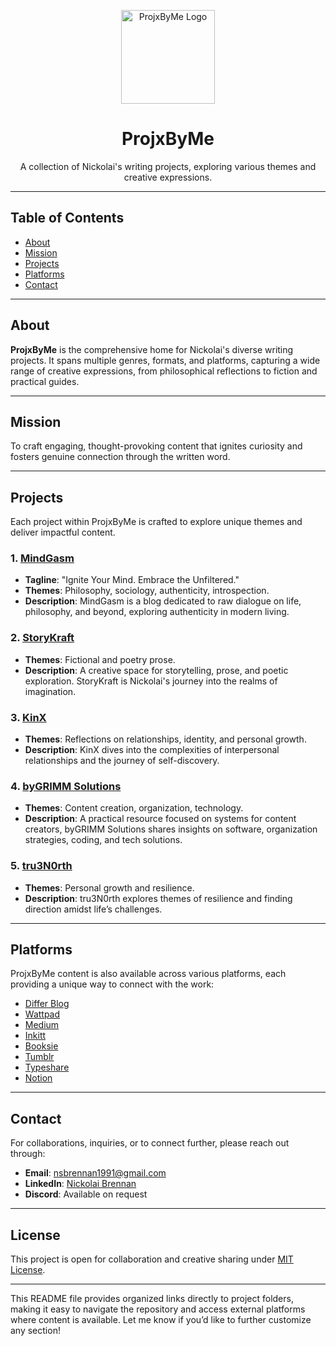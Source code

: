 <p align="center">
  <img src="https://via.placeholder.com/150" alt="ProjxByMe Logo" width="150">
</p>

<h1 align="center">ProjxByMe</h1>
<p align="center">A collection of Nickolai's writing projects, exploring various themes and creative expressions.</p>

---

## Table of Contents

- [About](#about)
- [Mission](#mission)
- [Projects](#projects)
- [Platforms](#platforms)
- [Contact](#contact)

---

## About

**ProjxByMe** is the comprehensive home for Nickolai's diverse writing projects. It spans multiple genres, formats, and platforms, capturing a wide range of creative expressions, from philosophical reflections to fiction and practical guides.

---

## Mission

To craft engaging, thought-provoking content that ignites curiosity and fosters genuine connection through the written word.

---

## Projects

Each project within ProjxByMe is crafted to explore unique themes and deliver impactful content.

### 1. [MindGasm](./MindGasm)

   - **Tagline**: "Ignite Your Mind. Embrace the Unfiltered."
   - **Themes**: Philosophy, sociology, authenticity, introspection.
   - **Description**: MindGasm is a blog dedicated to raw dialogue on life, philosophy, and beyond, exploring authenticity in modern living.

### 2. [StoryKraft](./StoryKraft)

   - **Themes**: Fictional and poetry prose.
   - **Description**: A creative space for storytelling, prose, and poetic exploration. StoryKraft is Nickolai's journey into the realms of imagination.

### 3. [KinX](./KinX)

   - **Themes**: Reflections on relationships, identity, and personal growth.
   - **Description**: KinX dives into the complexities of interpersonal relationships and the journey of self-discovery.

### 4. [byGRIMM Solutions](./byGRIMM_Solutions)

   - **Themes**: Content creation, organization, technology.
   - **Description**: A practical resource focused on systems for content creators, byGRIMM Solutions shares insights on software, organization strategies, coding, and tech solutions.

### 5. [tru3N0rth](./tru3N0rth)

   - **Themes**: Personal growth and resilience.
   - **Description**: tru3N0rth explores themes of resilience and finding direction amidst life’s challenges.

---

## Platforms

ProjxByMe content is also available across various platforms, each providing a unique way to connect with the work:

- [Differ Blog](https://differ.blog/@ProjxByMe)
- [Wattpad](https://www.wattpad.com/user/nsbrennan)
- [Medium](https://medium.com/@KlausDreadful)
- [Inkitt](https://www.inkitt.com/klausdreadful)
- [Booksie](http://www.booksie.com/users/klaus-dreadful-354783)
- [Tumblr](https://www.tumblr.com/klausdreadful)
- [Typeshare](https://typeshare.co/)
- [Notion](https://www.notion.com/nsbrennan1991/)

---

## Contact

For collaborations, inquiries, or to connect further, please reach out through:

- **Email**: nsbrennan1991@gmail.com
- **LinkedIn**: [Nickolai Brennan](https://www.linkedin.com/in/nicholassbrennan/)
- **Discord**: Available on request

---

## License

This project is open for collaboration and creative sharing under [MIT License](https://opensource.org/licenses/MIT).

---

This README file provides organized links directly to project folders, making it easy to navigate the repository and access external platforms where content is available. Let me know if you’d like to further customize any section!
